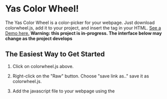 # Yas Color Wheel!
The Yas Color Wheel is a color-picker for your webpage. Just download colorwheel.js, add it to your project, and insert the <color-picker> tag in your HTML. [See a Demo here.](https://danjquinn42.github.io/YasColorWheel/)
**Warning: this project is in-progress. The interface below may change as the project develops**

## The Easiest Way to Get Started
1) Click on colorwheel.js above.

2) Right-click on the "Raw" button. Choose "save link as.." save it as colorwheel.js.

3) Add the javascript file to your webpage using the <script> tag. If you are using a bundler like webpack you can skip this step.

4) Copy and paste the following tag into your document.
```
<color-picker style="position: absolute">
</color-picker>
```

Now you should have a color wheel and lightness slider on your page with default styles applied.

## Styling
The color picker style must include `position: absolute` or its parent element must be `position: absolute`. This may change in future iterations. Adding a width attribute will adjust both height and width proportionally to avoid the wheel being skewed.

### Starting Color
To set the starting color insert a `starting-color` into the color-picker tag. the starting color should be set equal to an hsl color value: for example, `starting-color="hsl(22, 84%, 50%)"`. If you do not supply a starting color the default is `hsl(25, 70%, 50%)` which is a warm orange.

## Getting the Color
To set the get the current color value add a colorChange event listener to the color picker. Calling `event.details` will return an HSL color object. For example:
```
const picker = document.getElementsByTagName("color-picker");

picker.addEventListener("colorChange", () => {
  const color = event.details;
  console.log(color.toString());
});
```
would print a css styled string for the current HSL color value.

## HSL Objects
The following methods are available to you from the HSL class.

### new HSL(hue, saturationPercentage, lightnessPercentage)
returns a new HSL object. Takes three numbers: a hue value between 0 and 360, a saturationPercentage value between 0 and 100, and a lightnessPercentage value between 0 and 100.

### HSL.parse(string)
this is a static method which returns an HSL object given a properly formatted string. The string should be formatted for use in css. For example: `"hsl(22, 84%, 50%)"`.

### .toString()
returns a new string formatted for use in css like the example above.
### .hue
returns a number from 0 to 360 corresponding to the hue of the color.

### .saturationPercentage
returns a number from 0 to 100 corresponding to the saturation of the color.

### .lightnessPercentage
returns a number from 0 to 100 corresponding to the lightness of the color.

### .dispatchUpdate(domElement)
dispatches a colorChange event from the DOM element supplied. After changing the hue, saturation, or lightness values elsewhere on your site you can pass a color-picker element to `.dispatchUpdate` to update the position of the lightness slider and wheel marker.
